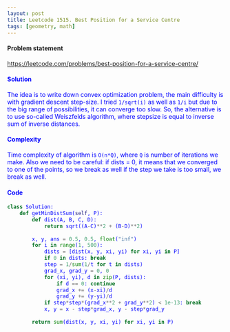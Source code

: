 ```yaml
---
layout: post
title: Leetcode 1515. Best Position for a Service Centre
tags: [geometry, math]
---
```


#### Problem statement

<a href="https://leetcode.com/problems/best-position-for-a-service-centre/"> <font color = blue>https://leetcode.com/problems/best-position-for-a-service-centre/

#### Solution
The idea is to write down convex optimization problem, the main difficulty is with gradient descent step-size. I tried `1/sqrt(i)` as well as `1/i` but due to the big range of possibilities, it can converge too slow. So, the alternative is to use so-called Weiszfelds algorithm, where stepsize is equal to inverse sum of inverse distances. 

#### Complexity
Time complexity of algorithm is `O(n*Q)`, where `Q` is number of iterations we make. Also we need to be careful: if dists = 0, it means that we converged to one of the points, so we break as well if the step we take is too small, we break as well.

#### Code
```python
class Solution:
    def getMinDistSum(self, P):
        def dist(A, B, C, D):
            return sqrt((A-C)**2 + (B-D)**2)
        
        x, y, ans = 0.5, 0.5, float("inf")
        for i in range(1, 500):
            dists = [dist(x, y, xi, yi) for xi, yi in P]
            if 0 in dists: break
            step = 1/sum(1/t for t in dists)
            grad_x, grad_y = 0, 0
            for (xi, yi), d in zip(P, dists):
                if d == 0: continue
                grad_x += (x-xi)/d
                grad_y += (y-yi)/d
            if step*step*(grad_x**2 + grad_y**2) < 1e-13: break 
            x, y = x - step*grad_x, y - step*grad_y
            
        return sum(dist(x, y, xi, yi) for xi, yi in P)
```

